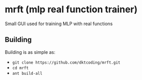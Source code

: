 # mrft (mlp real function trainer)
Small GUI used for training MLP with real functions

Building
--------
Building is as simple as:
- `git clone https://github.com/dktcoding/mrft.git`
- `cd mrft`
- `ant build-all` 
